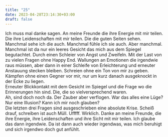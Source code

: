 ```yaml
---
title: "25"
date: 2023-04-28T23:14:30+03:00
draft: false
---
```


Ich muss mal danke sagen. An meine Freunde die ihre Energie mit mir teilen. Die ihre Leidenschaften mit mir teilen. Die die guten Seiten sehen. Manchmal sehe ich die auch. Manchmal fühle ich sie auch. Aber manchmal. Manchmal ist da nur ein leeres Gesicht das mich aus dem Spiegel begutachtet. Durch einen Schleier von Angst und Zweifeln. Mit der Last von zu vielen Fragen ohne Happy End. Wallungen an Emotionen die irgendwie raus müssen, aber dann in einer Schleife von Erleichterung und erneuter Anstauung stecken bleiben. Schreien ohne ein Ton von mir zu geben. Kämpfen ohne einen Gegner vor mir, nur um kurz danach ausgeknockt in der Ecke zu liegen.  
Erneuter Blickkontakt mit dem Gesicht im Spiegel und die Frage wo die Erinnerungen hin sind. Die, die so vielversprechend waren.  
Ah, sind doch noch da. Der Zauber aber verflogen. War das alles eine Lüge? Nur eine Illusion? Kann ich mir noch glauben?  
Die letzten drei Fragen sind ausgeschrieben eine absolute Krise. Scheiß drauf, schreiben ist auch Müll. Ufffff. Wirklich. Danke an meine Freunde, die ihre Energie, ihre Leidenschaften und ihre Sicht mit mir teilen. Ich glaube das dann irgendwie. Da ist dann auch wieder irgendwas, was mich beruhigt und sich irgendwo doch gut anfühlt. 
